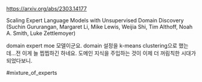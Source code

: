 https://arxiv.org/abs/2303.14177

Scaling Expert Language Models with Unsupervised Domain Discovery (Suchin Gururangan, Margaret Li, Mike Lewis, Weijia Shi, Tim Althoff, Noah A. Smith, Luke Zettlemoyer)

domain expert moe 모델이군요. domain 설정을 k-means clustering으로 했는데...전 이게 늘 찝찝하긴 하네요. 도메인 지식을 주입하는 것이 이제 더 꺼림칙한 시대가 되었다보니.

#mixture_of_experts 